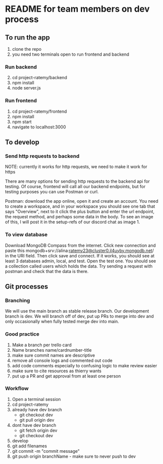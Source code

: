 # README for team members on dev process

## To run the app
1. clone the repo
2. you need two terminals open to run frontend and backend

### Run backend
2. cd project-ratemy/backend
3. npm install
4. node server.js

### Run frontend
1. cd project-ratemy/frontend
2. npm install
3. npm start
4. navigate to localhost:3000

## To develop

### Send http requests to backend
NOTE: currently it works for http requests, we need to make it work for https

There are many options for sending http requests to the backend api for testing. Of course, frontend will call all our backend endpoints, but for testing purposes you can use Postman or curl. 

Postman: download the app online, open it and create an account. You need to create a workspace, and in your workspace you should see one tab that says "Overview", next to it click the plus button and enter the url endpoint, the request method, and perhaps some data in the body. To see an image of this, I will post it in the setup-refs of our discord chat as image 1.

### To view database

Download MongoDB Compass from the internet. Click new connection and paste this
mongodb+srv://alina:ratemy23@cluster0.jl4uyby.mongodb.net/
in the URI field. Then click save and connect. If it works, you should see at least 3 databases admin, local, and test. Open the test one. You should see a collection called users which holds the data. Try sending a request with postman and check that the data is there.

## Git processes

### Branching
We will use the main branch as stable release branch. Our development branch is dev. We will branch off of dev, put up PRs to merge into dev and only occasionally when fully tested merge dev into main.

### Good practice
1. Make a branch per trello card
2. Name branches name/cardnumber-title
3. make sure commit names are descriptive
4. remove all console logs and commented out code
5. add code comments especially to confusing logic to make review easier
6. make sure to cite resources as thierry wants
7. put up a PR and get approval from at least one person

### Workflow
1. Open a terminal session
2. cd project-ratemy
3. already have dev branch
    - git checkout dev
    - git pull origin dev
4. dont have dev branch
    - git fetch origin dev
    - git checkout dev
5. develop
6. git add filenames
7. git commit -m "commit message"
8. git push origin branchName - make sure to never push to dev

